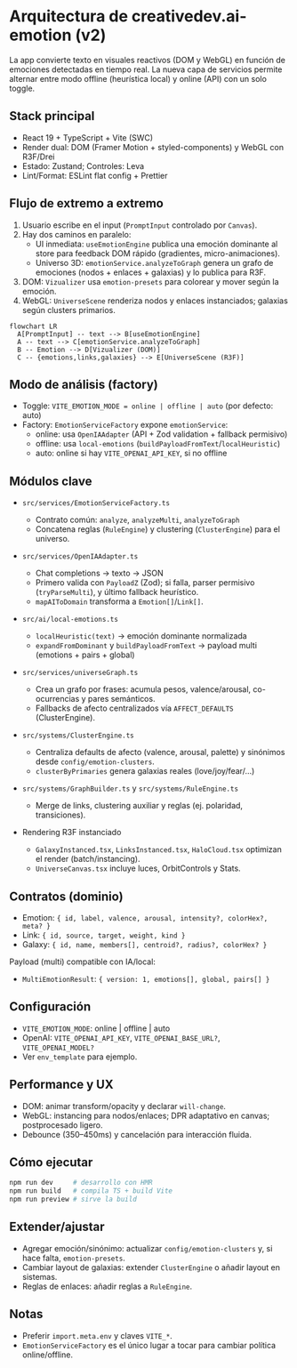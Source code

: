 # Arquitectura de creativedev.ai-emotion (v2)

La app convierte texto en visuales reactivos (DOM y WebGL) en función de emociones detectadas en tiempo real. La nueva capa de servicios permite alternar entre modo offline (heurística local) y online (API) con un solo toggle.

## Stack principal

- React 19 + TypeScript + Vite (SWC)
- Render dual: DOM (Framer Motion + styled-components) y WebGL con R3F/Drei
- Estado: Zustand; Controles: Leva
- Lint/Format: ESLint flat config + Prettier

## Flujo de extremo a extremo

1) Usuario escribe en el input (`PromptInput` controlado por `Canvas`).
2) Hay dos caminos en paralelo:
   - UI inmediata: `useEmotionEngine` publica una emoción dominante al store para feedback DOM rápido (gradientes, micro-animaciones).
   - Universo 3D: `emotionService.analyzeToGraph` genera un grafo de emociones (nodos + enlaces + galaxias) y lo publica para R3F.
3) DOM: `Vizualizer` usa `emotion-presets` para colorear y mover según la emoción.
4) WebGL: `UniverseScene` renderiza nodos y enlaces instanciados; galaxias según clusters primarios.

```mermaid
flowchart LR
  A[PromptInput] -- text --> B[useEmotionEngine]
  A -- text --> C[emotionService.analyzeToGraph]
  B -- Emotion --> D[Vizualizer (DOM)]
  C -- {emotions,links,galaxies} --> E[UniverseScene (R3F)]
```

## Modo de análisis (factory)

- Toggle: `VITE_EMOTION_MODE = online | offline | auto` (por defecto: auto)
- Factory: `EmotionServiceFactory` expone `emotionService`:
  - online: usa `OpenIAAdapter` (API + Zod validation + fallback permisivo)
  - offline: usa `local-emotions` (`buildPayloadFromText`/`localHeuristic`)
  - auto: online si hay `VITE_OPENAI_API_KEY`, si no offline

## Módulos clave

- `src/services/EmotionServiceFactory.ts`
  - Contrato común: `analyze`, `analyzeMulti`, `analyzeToGraph`
  - Concatena reglas (`RuleEngine`) y clustering (`ClusterEngine`) para el universo.

- `src/services/OpenIAAdapter.ts`
  - Chat completions → texto → JSON
  - Primero valida con `PayloadZ` (Zod); si falla, parser permisivo (`tryParseMulti`), y último fallback heurístico.
  - `mapAIToDomain` transforma a `Emotion[]`/`Link[]`.

- `src/ai/local-emotions.ts`
  - `localHeuristic(text)` → emoción dominante normalizada
  - `expandFromDominant` y `buildPayloadFromText` → payload multi (emotions + pairs + global)

- `src/services/universeGraph.ts`
  - Crea un grafo por frases: acumula pesos, valence/arousal, co-ocurrencias y pares semánticos.
  - Fallbacks de afecto centralizados vía `AFFECT_DEFAULTS` (ClusterEngine).

- `src/systems/ClusterEngine.ts`
  - Centraliza defaults de afecto (valence, arousal, palette) y sinónimos desde `config/emotion-clusters`.
  - `clusterByPrimaries` genera galaxias reales (love/joy/fear/…)

- `src/systems/GraphBuilder.ts` y `src/systems/RuleEngine.ts`
  - Merge de links, clustering auxiliar y reglas (ej. polaridad, transiciones).

- Rendering R3F instanciado
  - `GalaxyInstanced.tsx`, `LinksInstanced.tsx`, `HaloCloud.tsx` optimizan el render (batch/instancing).
  - `UniverseCanvas.tsx` incluye luces, OrbitControls y Stats.

## Contratos (dominio)

- Emotion: `{ id, label, valence, arousal, intensity?, colorHex?, meta? }`
- Link: `{ id, source, target, weight, kind }`
- Galaxy: `{ id, name, members[], centroid?, radius?, colorHex? }`

Payload (multi) compatible con IA/local:
- `MultiEmotionResult`: `{ version: 1, emotions[], global, pairs[] }`

## Configuración

- `VITE_EMOTION_MODE`: online | offline | auto
- OpenAI: `VITE_OPENAI_API_KEY`, `VITE_OPENAI_BASE_URL?`, `VITE_OPENAI_MODEL?`
- Ver `env_template` para ejemplo.

## Performance y UX

- DOM: animar transform/opacity y declarar `will-change`.
- WebGL: instancing para nodos/enlaces; DPR adaptativo en canvas; postprocesado ligero.
- Debounce (350–450ms) y cancelación para interacción fluida.

## Cómo ejecutar

```powershell
npm run dev     # desarrollo con HMR
npm run build   # compila TS + build Vite
npm run preview # sirve la build
```

## Extender/ajustar

- Agregar emoción/sinónimo: actualizar `config/emotion-clusters` y, si hace falta, `emotion-presets`.
- Cambiar layout de galaxias: extender `ClusterEngine` o añadir layout en sistemas.
- Reglas de enlaces: añadir reglas a `RuleEngine`.

## Notas

- Preferir `import.meta.env` y claves `VITE_*`.
- `EmotionServiceFactory` es el único lugar a tocar para cambiar política online/offline.
